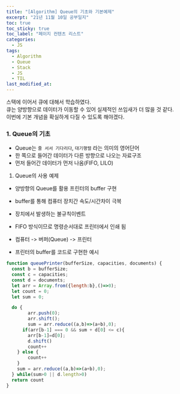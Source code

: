 ```yaml
---
title: "[Algorithm] Queue의 기초와 기본예제"
excerpt: "21년 11월 10일 공부일지"
toc: true
toc_sticky: true
toc_label: "페이지 컨텐츠 리스트"
categories:
  - JS
tags:
  - Algorithm
  - Queue
  - Stack
  - JS
  - TIL
last_modified_at:
---
```


스택에 이어서 큐에 대해서 학습하였다.  
큐는 양방향으로 데이터가 이동할 수 있어 실제적인 쓰임새가 더 많을 것 같다.  
이번에 기본 개념을 확실하게 다질 수 있도록 해야겠다.  

### **1. Queue의 기초**

- Queue는 `줄 서서 기다리다`, `대기행렬` 라는 의미의 영어단어
- 한 쪽으로 들어간 데이터가 다른 방향으로 나오는 자료구조
- 먼저 들어간 데이터가 먼저 나옴(FIFO, LILO)

1. Queue의 사용 예제

- 양방향의 Queue를 활용 프린터의 buffer 구현
- buffer를 통해 컴퓨터 장치간 속도/시간차이 극복
- 장치에서 발생하는 불규칙이벤트
- FIFO 방식이므로 명령순서대로 프린터에서 인쇄 됨
- 컴퓨터 -> 버퍼(Queue) -> 프린터
  
- 프린터의 buffer를 코드로 구현한 예시
  
```javascript
function queuePrinter(bufferSize, capacities, documents) {
  const b = bufferSize;
  const c = capacities;
  const d = documents;
  let arr = Array.from({length:b},()=>0);    
  let count = 0;
  let sum = 0;

  do {
        arr.push(0);
        arr.shift();
        sum = arr.reduce((a,b)=>(a+b),0);
      if(arr[b-1] === 0 && sum + d[0] <= c){
        arr[b-1]=d[0];
        d.shift()
        count++
    } else {
        count++
    }
    sum = arr.reduce((a,b)=>(a+b),0);
  } while(sum>0 || d.length>0)
  return count
}
```
